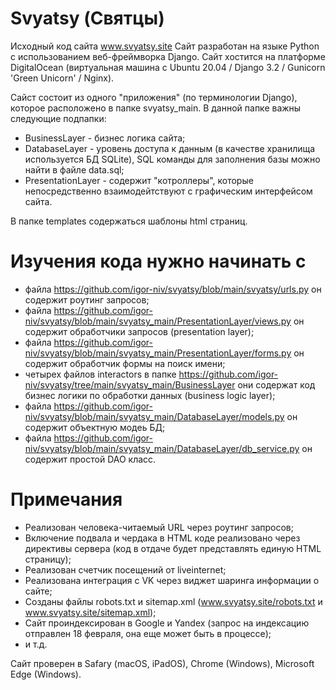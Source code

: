 # Svyatsy (Святцы)

Исходный код сайта www.svyatsy.site
Сайт разработан на языке Python с использованием веб-фреймворка Django.
Сайт хостится на платформе DigitalOcean (виртуальная машина с Ubuntu 20.04 / Django 3.2 / Gunicorn 'Green Unicorn' / Nginx).

Сайст состоит из одного "приложения" (по терминологии Django), которое расположено в папке svyatsy_main.
В данной папке важны следующие подпапки:
* BusinessLayer - бизнес логика сайта;
* DatabaseLayer - уровень доступа к данным (в качестве хранилища используется БД SQLite), SQL команды для заполнения базы можно найти в файле data.sql;
* PresentationLayer - содержит "котроллеры", которые непосредственно взаимодейтствуют с графическим интерфейсом сайта.

В папке templates содержаться шаблоны html страниц.

# Изучения кода нужно начинать с 
* файла https://github.com/igor-niv/svyatsy/blob/main/svyatsy/urls.py он содержит роутинг запросов;
* файла https://github.com/igor-niv/svyatsy/blob/main/svyatsy_main/PresentationLayer/views.py он содержит обработчики запросов (presentation layer);
* файла https://github.com/igor-niv/svyatsy/blob/main/svyatsy_main/PresentationLayer/forms.py он содержит обработчик формы на поиск имени;
* четырех файлов interactors в папке https://github.com/igor-niv/svyatsy/tree/main/svyatsy_main/BusinessLayer они содержат код бизнес логики по обработки данных (business logic layer);
* файла https://github.com/igor-niv/svyatsy/blob/main/svyatsy_main/DatabaseLayer/models.py он содержит объектную модеь БД;
* файла https://github.com/igor-niv/svyatsy/blob/main/svyatsy_main/DatabaseLayer/db_service.py он содержит простой DAO класс.

# Примечания
* Реализован человека-читаемый URL через роутинг запросов;
* Включение подвала и чердака в HTML коде реализовано через директивы сервера (код в отдаче будет представлять единую HTML страницу);
* Реализован счетчик посещений от liveinternet;
* Реализована интеграция с VK через виджет шаринга информации о сайте;
* Созданы файлы robots.txt и sitemap.xml (www.svyatsy.site/robots.txt и www.svyatsy.site/sitemap.xml);
* Сайт проиндексирован в Google и Yandex (запрос на индексацию отправлен 18 февраля, она еще может быть в процессе);
* и т.д.

Сайт проверен в Safary (macOS, iPadOS), Chrome (Windows), Microsoft Edge (Windows).

